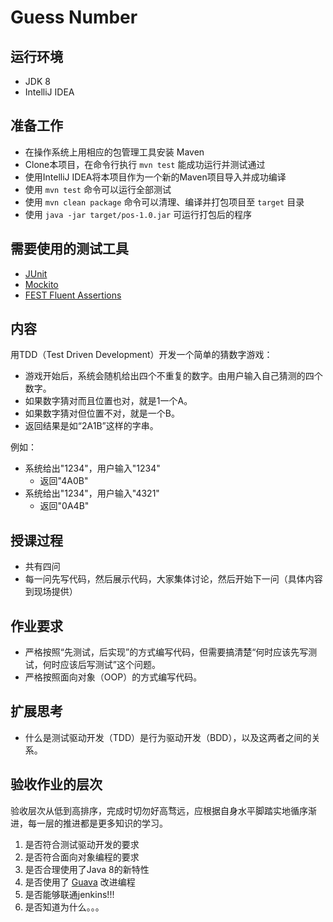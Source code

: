 # Guess Number

## 运行环境

- JDK 8
- IntelliJ IDEA

## 准备工作

- 在操作系统上用相应的包管理工具安装 Maven
- Clone本项目，在命令行执行 ```mvn test``` 能成功运行并测试通过
- 使用IntelliJ IDEA将本项目作为一个新的Maven项目导入并成功编译
- 使用 ```mvn test``` 命令可以运行全部测试
- 使用 ```mvn clean package``` 命令可以清理、编译并打包项目至 ```target``` 目录
- 使用 ```java -jar target/pos-1.0.jar``` 可运行打包后的程序

## 需要使用的测试工具

- [JUnit](http://junit.org)
- [Mockito](https://code.google.com/p/mockito/)
- [FEST Fluent Assertions](https://github.com/alexruiz/fest-assert-2.x)

## 内容

用TDD（Test Driven Development）开发一个简单的猜数字游戏：

- 游戏开始后，系统会随机给出四个不重复的数字。由用户输入自己猜测的四个数字。
- 如果数字猜对而且位置也对，就是1一个A。
- 如果数字猜对但位置不对，就是一个B。
- 返回结果是如“2A1B”这样的字串。

例如：

- 系统给出"1234"，用户输入"1234"
  - 返回"4A0B"
- 系统给出"1234"，用户输入"4321"
  - 返回"0A4B"

## 授课过程

- 共有四问
- 每一问先写代码，然后展示代码，大家集体讨论，然后开始下一问（具体内容到现场提供）

## 作业要求

- 严格按照“先测试，后实现”的方式编写代码，但需要搞清楚“何时应该先写测试，何时应该后写测试”这个问题。
- 严格按照面向对象（OOP）的方式编写代码。

## 扩展思考

- 什么是测试驱动开发（TDD）是行为驱动开发（BDD），以及这两者之间的关系。

## 验收作业的层次

验收层次从低到高排序，完成时切勿好高骛远，应根据自身水平脚踏实地循序渐进，每一层的推进都是更多知识的学习。

1. 是否符合测试驱动开发的要求
2. 是否符合面向对象编程的要求
3. 是否合理使用了Java 8的新特性
4. 是否使用了 [Guava](https://code.google.com/p/guava-libraries/) 改进编程
5. 是否能够联通jenkins!!!
6. 是否知道为什么。。。
